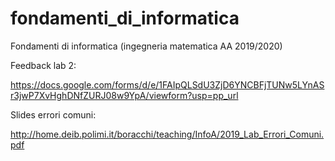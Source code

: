 # fondamenti_di_informatica
Fondamenti di informatica (ingegneria matematica AA 2019/2020)

Feedback lab 2:

https://docs.google.com/forms/d/e/1FAIpQLSdU3ZjD6YNCBFjTUNw5LYnASr3jwP7XvHghDNfZURJ08w9YpA/viewform?usp=pp_url

Slides errori comuni:

http://home.deib.polimi.it/boracchi/teaching/InfoA/2019_Lab_Errori_Comuni.pdf

